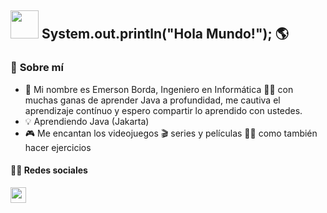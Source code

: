 ##  <a target="_blank" rel="noopener noreferrer" href="https://github.com/mitul3737/mitul3737/blob/main/Wave.gif"><img src="https://github.com/mitul3737/mitul3737/raw/main/Wave.gif" height="45px" width="45px" style="max-width: 100%;"></a> System.out.println("Hola Mundo!"); 🌎 

### 👀 **Sobre mí** 
- 📃 Mi nombre es Emerson Borda, Ingeniero en Informática 👨‍💻 con muchas ganas de aprender Java a profundidad, me cautiva el aprendizaje contínuo y espero compartir lo aprendido con ustedes.
- 💡 Aprendiendo Java (Jakarta)
- 🎮 Me encantan los videojuegos 🎬 series y películas 🏋️‍♀️ como también hacer ejercicios

#### 🙍‍♂️ **Redes sociales** 

<a target="_blank" rel="noopener noreferrer" href="https://www.linkedin.com/in/emerson-borda-sanchez-109857181/"><img src="https://cdn-icons-png.flaticon.com/512/174/174857.png" height="25px" width="25px" style="max-width: 100%;"></a>



